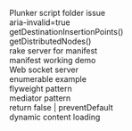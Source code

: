 Plunker script folder issue<br>
aria-invalid=true<br>
getDestinationInsertionPoints()<br>
getDistributedNodes()<br>
rake server for manifest<br>
manifest working demo<br>
Web socket server<br>
enumerable example<br>
flyweight pattern<br>
mediator pattern<br>
return false | preventDefault<br>
dynamic content loading<br>